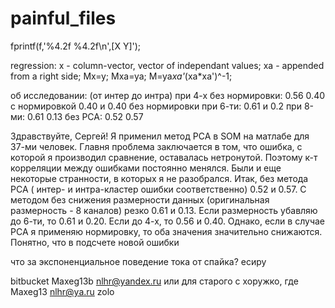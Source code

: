 # painful_files
fprintf(f,'%4.2f   %4.2f\n',[X Y]'); 

regression:
x - column-vector, vector of independant values;
xa - appended from a right side;
Mx=y;
Mxa=ya;
M=ya*xa'*(xa*xa')^-1;

об исследовании: 
(от интер до интра)
при 4-х без нормировки: 0.56 0.40 
с нормировкой 0.40 и 0.40
без нормировки при 6-ти: 0.61 и 0.2
при 8-ми: 0.61 0.13
без PCA: 0.52 0.57

Здравствуйте, Сергей! Я применил метод PCA в SOM на матлабе для 37-ми человек. Главня проблема заключается в том, что ошибка, с которой я производил сравнение, оставалась нетронутой. Поэтому к-т корреляции между ошибками постоянно менялся. Были и еще некоторые странности, в которых я не разобрался. Итак, без метода PCA ( интер- и интра-кластер ошибки соответственно) 0.52 и 0.57. С методом без снижения размерности данных  (оригинальная размерность - 8 каналов) резко  0.61 и 0.13. Если размерность убавляю до 6-ти, то 0.61 и 0.20. Если до 4-х, то  0.56 и 0.40. Однако, если в случае PCA я применяю нормировку, то оба значения значительно снижаются. Понятно, что в подсчете новой ошибки

что за экспоненциальное поведение тока от спайка? есиру

bitbucket
Maxeg13b
nlhr@yandex.ru
или для старого с хоружко, где Maxeg13
nlhr@ya.ru
zolo
